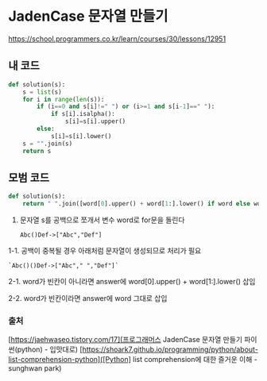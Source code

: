 # JadenCase 문자열 만들기

https://school.programmers.co.kr/learn/courses/30/lessons/12951

## 내 코드

```python
def solution(s):
    s = list(s)
    for i in range(len(s)):
        if (i==0 and s[i]!=" ") or (i>=1 and s[i-1]==" "):
            if s[i].isalpha():
                s[i]=s[i].upper()
        else:
            s[i]=s[i].lower()
    s = "".join(s)
    return s
```

## 모범 코드

```python
def solution(s):
    return " ".join([word[0].upper() + word[1:].lower() if word else word for word in s.split(" ")])
```

1. 문자열 s를 공백으로 쪼개서 변수 word로 for문을 돌린다

    `Abc()Def->["Abc","Def"]`

1-1. 공백이 중복될 경우 아래처럼 문자열이 생성되므로 처리가 필요

    `Abc()()Def->["Abc"," ","Def"]`
    
2-1. word가 빈칸이 아니라면 answer에 word[0].upper() + word[1:].lower() 삽입

2-2. word가 빈칸이라면 answer에 word 그대로 삽입

### 출처
[https://jaehwaseo.tistory.com/17](프로그래머스 JadenCase 문자열 만들기 파이썬(python) - 입맛대로)
[https://shoark7.github.io/programming/python/about-list-comprehension-python]([Python] list comprehension에 대한 즐거운 이해 - sunghwan park)
